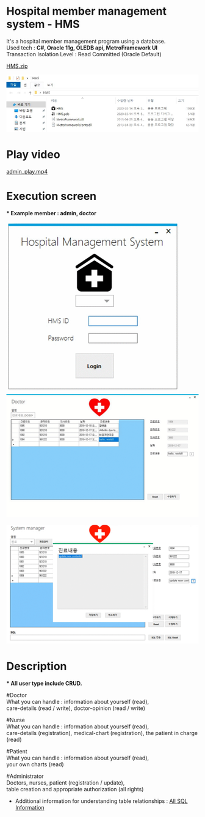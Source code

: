 # Hospital member management system - HMS
It's a hospital member management program using a database. <br>
Used tech : <b>C#, Oracle 11g, OLEDB api, MetroFramework UI</b> <br>
Transaction Isolation Level : Read Committed (Oracle Default)

[HMS.zip](HMS.zip) <br>
<div><img src="images/HMS File Info.JPG"></div>
 
# Play video
[admin_play.mp4](admin_play.mp4) <br>

# Execution screen
<b>* Example member : admin, doctor</b> <br><br>
![alt-tag](images/login_loading.gif)
![alt-tag](images/doctor_gif3.gif) <br><br>
![alt-tag](images/admin_play_part.gif)

# Description
<b>* All user type include CRUD.</b><br>

#Doctor <br>
What you can handle : information about yourself (read), <br>
care-details (read / write), doctor-opinion (read / write) <br>

#Nurse <br>
What you can handle : information about yourself (read), <br>
care-details (registration), medical-chart (registration), the patient in charge (read) <br>

#Patient <br>
What you can handle : information about yourself (read), <br>
your own charts (read) <br>

#Administrator <br>
Doctors, nurses, patient (registration / update), <br>
table creation and appropriate authorization (all rights) <br>

* Additional information for understanding table relationships : 
[All SQL Information](https://github.com/JAlthea/Hospital-member-management-system/blob/master/HMS%20Project/important%20files/all%20SQL%20info.txt)
